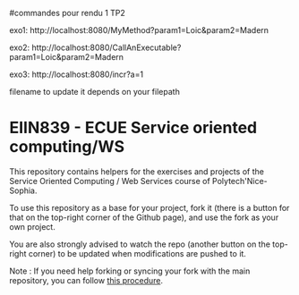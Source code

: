 #commandes pour rendu 1 TP2

exo1:
http://localhost:8080/MyMethod?param1=Loic&param2=Madern

exo2:
http://localhost:8080/CallAnExecutable?param1=Loic&param2=Madern

exo3:
http://localhost:8080/incr?a=1

filename to update it depends on your filepath







# EIIN839 - ECUE Service oriented computing/WS

This repository contains helpers for the exercises and projects of the Service Oriented Computing / Web Services course of Polytech'Nice-Sophia.

To use this repository as a base for your project, fork it (there is a button for that on the top-right corner of the Github page), and use the fork as your own project.

You are also strongly advised to watch the repo (another button on the top-right corner) to be updated when modifications are pushed to it.

Note : If you need help forking or syncing your fork with the main repository, you can follow [this procedure](https://docs.github.com/en/github/getting-started-with-github/fork-a-repo).
